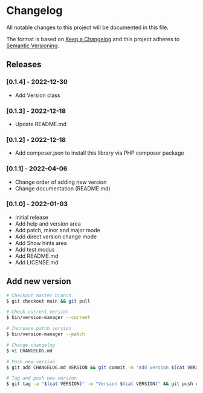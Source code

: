 # Changelog

All notable changes to this project will be documented in this file.

The format is based on [Keep a Changelog](http://keepachangelog.com/en/1.0.0/)
and this project adheres to [Semantic Versioning](http://semver.org/spec/v2.0.0.html).

## Releases

### [0.1.4] - 2022-12-30

* Add Version class

### [0.1.3] - 2022-12-18

* Update README.md

### [0.1.2] - 2022-12-18

* Add composer.json to install this library via PHP composer package

### [0.1.1] - 2022-04-06

* Change order of adding new version
* Change documentation (README.md)

### [0.1.0] - 2022-01-03

* Initial release
* Add help and version area
* Add patch, minor and major mode
* Add direct version change mode
* Add Show hints area
* Add test modus
* Add README.md
* Add LICENSE.md

## Add new version

```bash
# Checkout master branch
$ git checkout main && git pull

# Check current version
$ bin/version-manager --current

# Increase patch version
$ bin/version-manager --patch

# Change changelog
$ vi CHANGELOG.md

# Push new version
$ git add CHANGELOG.md VERSION && git commit -m "Add version $(cat VERSION)" && git push

# Tag and push new version
$ git tag -a "$(cat VERSION)" -m "Version $(cat VERSION)" && git push origin "$(cat VERSION)"
```
